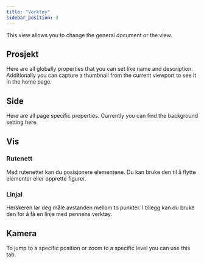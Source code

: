 ```yaml
---
title: "Verktøy"
sidebar_position: 3
---
```


This view allows you to change the general document or the view.

## Prosjekt

Here are all globally properties that you can set like name and description. Additionally you can capture a thumbnail from the current viewport to see it in the home page.

## Side

Here are all page specific properties. Currently you can find the background setting here.

## Vis

### Rutenett

Med rutenettet kan du posisjonere elementene. Du kan bruke den til å flytte elementer eller opprette figurer.

### Linjal

Herskeren lar deg måle avstanden mellom to punkter. I tillegg kan du bruke den for å få en linje med pennens verktøy.

## Kamera

To jump to a specific position or zoom to a specific level you can use this tab.
